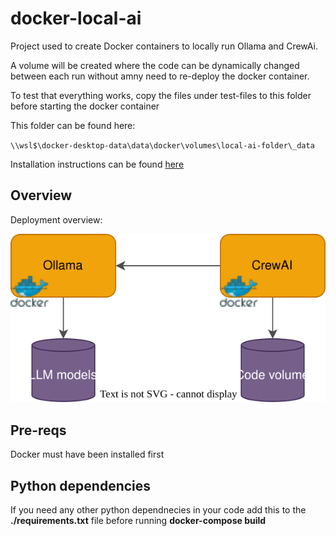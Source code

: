 # docker-local-ai

Project used to create Docker containers to locally run Ollama and CrewAi.

A volume will be created where the code can be dynamically changed between each run without amny need to re-deploy the docker container.

To test that everything works, copy the files under test-files to this folder before starting the docker container

This folder can be found here:

`\\wsl$\docker-desktop-data\data\docker\volumes\local-ai-folder\_data`

Installation instructions can be found [here](docs\local-ai-install.md)

## Overview

Deployment overview:

![overview-image](docs\images\overview.svg)

## Pre-reqs

Docker must have been installed first

## Python dependencies

If you need any other python dependnecies in your code add this to the **./requirements.txt** file before running **docker-compose build**
